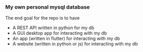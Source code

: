 ### My own personal mysql database
The end goal for the repo is to have
* A REST API written in python for my db
* A GUI desktop app for interacting with my db
* An app (written in flutter) for interacting with my db
* A website (written in python or js) for interacting with my db
